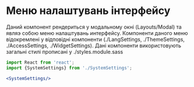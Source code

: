 # Меню налаштувань інтерфейсу

Даний компонент рендериться у модальному окні (Layouts/Modal) та являэ собою меню налаштувань интерфейсу. Компоненти даного меню відокремлені у відповідні компоненти (./LangSettings, ./ThemeSettings, ./AccessSettings, ./WidgetSettings). Дані компоненти використовують загальні стилі прописані у ./styles.module.sass  

```jsx
import React from 'react';
import {SystemSettings} from './SystemSettings';

<SystemSettings/>
```

